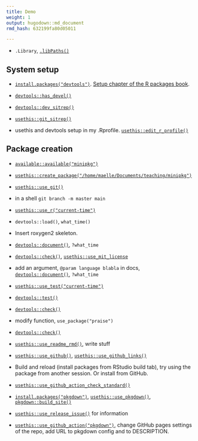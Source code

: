 ```yaml
---
title: Demo
weight: 1
output: hugodown::md_document
rmd_hash: 632199fa80d05011

---
```


-   `.Library`, [`.libPaths()`](https://rdrr.io/r/base/libPaths.html)

## System setup

-   [`install.packages("devtools")`](https://rdrr.io/r/utils/install.packages.html). [Setup chapter of the R packages book](https://r-pkgs.org/setup.html).

-   [`devtools::has_devel()`](https://rdrr.io/pkg/pkgbuild/man/has_compiler.html)

-   [`devtools::dev_sitrep()`](https://devtools.r-lib.org//reference/dev_sitrep.html)

-   [`usethis::git_sitrep()`](https://usethis.r-lib.org/reference/git_sitrep.html)

-   usethis and devtools setup in my .Rprofile. [`usethis::edit_r_profile()`](https://usethis.r-lib.org/reference/edit.html)

## Package creation

-   [`available::available("minipkg")`](https://rdrr.io/pkg/available/man/available.html)

-   [`usethis::create_package("/home/maelle/Documents/teaching/minipkg")`](https://usethis.r-lib.org/reference/create_package.html)

-   [`usethis::use_git()`](https://usethis.r-lib.org/reference/use_git.html)

-   in a shell `git branch -m master main`

-   [`usethis::use_r("current-time")`](https://usethis.r-lib.org/reference/use_r.html)

-   `devtools::load()`, `what_time()`

-   Insert roxygen2 skeleton.

-   [`devtools::document()`](https://devtools.r-lib.org//reference/document.html), `?what_time`

-   [`devtools::check()`](https://devtools.r-lib.org//reference/check.html), [`usethis::use_mit_license`](https://usethis.r-lib.org/reference/licenses.html)

-   add an argument, `@param language blabla` in docs, [`devtools::document()`](https://devtools.r-lib.org//reference/document.html), `?what_time`

-   [`usethis::use_test("current-time")`](https://usethis.r-lib.org/reference/use_r.html)

-   [`devtools::test()`](https://devtools.r-lib.org//reference/test.html)

-   [`devtools::check()`](https://devtools.r-lib.org//reference/check.html)

-   modify function, `use_package("praise")`

-   [`devtools::check()`](https://devtools.r-lib.org//reference/check.html)

-   [`usethis::use_readme_rmd()`](https://usethis.r-lib.org/reference/use_readme_rmd.html), write stuff

-   [`usethis::use_github()`](https://usethis.r-lib.org/reference/use_github.html), [`usethis::use_github_links()`](https://usethis.r-lib.org/reference/use_github_links.html)

-   Build and reload (install packages from RStudio build tab), try using the package from another session. Or install from GitHub.

-   [`usethis::use_github_action_check_standard()`](https://usethis.r-lib.org/reference/use_github_action.html)

-   [`install.packages("pkgdown")`](https://rdrr.io/r/utils/install.packages.html), [`usethis::use_pkgdown()`](https://usethis.r-lib.org/reference/use_pkgdown.html), [`pkgdown::build_site()`](https://pkgdown.r-lib.org/reference/build_site.html)

-   [`usethis::use_release_issue()`](https://usethis.r-lib.org/reference/use_release_issue.html) for information

-   [`usethis::use_github_action("pkgdown")`](https://usethis.r-lib.org/reference/use_github_action.html), change GitHub pages settings of the repo, add URL to pkgdown config and to DESCRIPTION.

